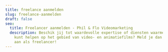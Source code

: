 ```yaml
---
title: freelance aanmelden
slug: freelance-aanmelden
draft: false
seo:
  title: Freelancer aanmelden - Phil & Flo Videomarketing
  description: Beschik jij tot waardevolle expertise of diensten waarmee je ons
    kunt helpen op het gebied van video- en animatiefilms? Meld je dan direct
    aan als freelancer!
---
```

